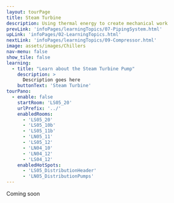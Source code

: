 ```yaml
---
layout: tourPage
title: Steam Turbine
description: Using thermal energy to create mechanical work
prevLink: 'infoPages/learningTopics/07-PipingSystem.html'
upLink: 'infoPages/02-LearningTopics.html'
nextLink: 'infoPages/learningTopics/09-Compressor.html'
image: assets/images/Chillers
nav-menu: false
show_tile: false
learning:
  - title: "Learn about the Steam Turbine Pump"
    description: >
      Description goes here
    buttonText: 'Steam Turbine'
tourPano:
  - enable: false
    startRoom: 'LS05_20'
    urlPrefix: '../'
    enabledRooms:
      - 'LS05_20'
      - 'LS05_10b'
      - 'LS05_11b'
      - 'LN05_11'
      - 'LS05_12'
      - 'LN04_10'
      - 'LN04_12'
      - 'LS04_12'
    enabledHotSpots:
      - 'LS05_DistributionHeader'
      - 'LN05_DistributionPumps'
---
```

Coming soon

